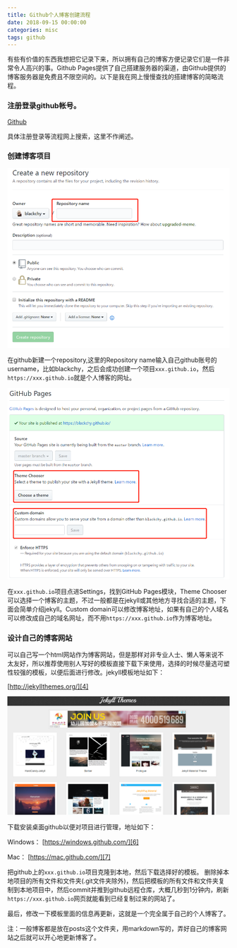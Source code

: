 ```yaml
---
title: Github个人博客创建流程
date: 2018-09-15 00:00:00
categories: misc
tags: github
---
```


有些有价值的东西我想把它记录下来，所以拥有自己的博客方便记录它们是一件非常令人高兴的事。Github Pages提供了自己搭建服务器的渠道，由Github提供的博客服务器是免费且不限空间的。以下是我在网上慢慢查找的搭建博客的简略流程。
<!-- more -->

###  注册登录github帐号。

[Github][1]

具体注册登录等流程网上搜索，这里不作阐述。

### 创建博客项目

![img][2]

在github新建一个repository,这里的Repository name输入自己github账号的username，比如blackchy，之后会成功创建一个项目`xxx.github.io`，然后`https://xxx.github.io`就是个人博客的网址。

![img][3]

在`xxx.github.io`项目点进Settings，找到GitHub Pages模块，Theme Chooser可以选择一个博客的主题，不过一般都是在jekyll或其他地方寻找合适的主题，下面会简单介绍jekyll。Custom domain可以修改博客地址，如果有自己的个人域名可以修改成自己的域名网址，而不用`https://xxx.github.io`作为博客地址。

### 设计自己的博客网站

可以自己写一个html网站作为博客网站，但是那样对非专业人士、懒人等来说不太友好，所以推荐使用别人写好的模板直接下载下来使用，选择的时候尽量选可塑性较强的模板，以便后面进行修改。jekyll模板地址如下：

[http://jekyllthemes.org/][4]

![img][5]

下载安装桌面github以便对项目进行管理，地址如下：

Windows：
[https://windows.github.com/][6]


Mac：
[https://mac.github.com/][7]


把github上的`xxx.github.io`项目克隆到本地，然后下载选择好的模板。
删除掉本地项目的所有文件和文件夹(.git文件夹除外)，然后把模板的所有文件和文件夹复制到本地项目中，然后commit并推到github远程仓库，大概几秒到1分钟内，刷新`https://xxx.github.io`网页就能看到已经复制过来的网站了。


最后，修改一下模板里面的信息再更新，这就是一个完全属于自己的个人博客了。

注：一般博客都是放在posts这个文件夹，用markdown写的，弄好自己的博客网站之后就可以开心地更新博客了。


[1]:https://github.com/
[2]:/uploads/github-person-blog-create/new_repository.jpg
[3]:/uploads/github-person-blog-create/repository_settings.jpg
[4]:http://jekyllthemes.org/
[5]:/uploads/github-person-blog-create/jekyll_demos.jpg
[6]:https://windows.github.com/
[7]:https://mac.github.com/